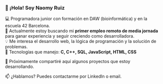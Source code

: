 ### 👋 ¡Hola! Soy Naomy Ruiz

💻 Programadora junior con formación en DAW (bioinformática) y en la escuela 42 Barcelona.  
🌱 Actualmente estoy buscando mi **primer empleo remoto de media jornada** para ganar experiencia y seguir creciendo como desarrolladora.  
💡 Me interesa el desarrollo web, la lógica de programación y la solución de problemas.  
🎯 Tecnologías que manejo: **C, C++, SQL, JavaScript, HTML, CSS**

🚀 Próximamente compartiré aquí algunos proyectos que estoy desarrollando.

📫 ¿Hablamos? Puedes contactarme por LinkedIn o email.
